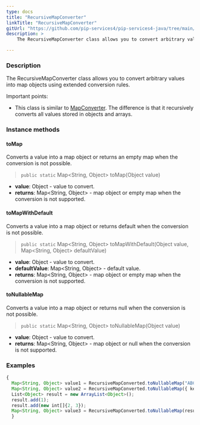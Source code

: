 ```yaml
---
type: docs
title: "RecursiveMapConverter"
linkTitle: "RecursiveMapConverter"
gitUrl: "https://github.com/pip-services4/pip-services4-java/tree/main/pip-services4-commons-java"
description: > 
    The RecursiveMapConverter class allows you to convert arbitrary values into map objects using extended conversion rules.

---
```


### Description
 The RecursiveMapConverter class allows you to convert arbitrary values into map objects using extended conversion rules.
 
 Important points:
 
 - This class is similar to [MapConverter](../map_converter). The difference is that it recursively converts all values stored in objects and arrays.

### Instance methods

#### toMap
Converts a  value into a map object or returns an empty map when the conversion is not possible.

> `public static` Map<String, Object> toMap(Object value)

- **value**: Object - value to convert.
- **returns**: Map<String, Object> - map object or empty map when the conversion is not supported.  

#### toMapWithDefault
Converts a value into a map object or returns default when the conversion is not possible.

> `public static` Map<String, Object> toMapWithDefault(Object value, Map<String, Object> defaultValue)

- **value**: Object - value to convert.
- **defaultValue**: Map<String, Object> - default value.
- **returns**: Map<String, Object> - map object or empty map when the conversion is not supported.

#### toNullableMap
Converts a value into a map object or returns null when the conversion is not possible.

> `public static` Map<String, Object> toNullableMap(Object value)

- **value**: Object - value to convert.
- **returns**: Map<String, Object> - map object or null when the conversion is not supported.


### Examples

```typescript
{
  Map<String, Object> value1 = RecursiveMapConverted.toNullableMap("ABC"); // Result: null
  Map<String, Object> value2 = RecursiveMapConverted.toNullableMap({ key: 123 }); // Result: { key: 123 }
  List<Object> result = new ArrayList<Object>();
  result.add(1);
  result.add(new int[]{2, 3});
  Map<String, Object> value3 = RecursiveMapConverted.toNullableMap(result); // Result: { "0": 1, { "0": 2, "1": 3 } }
  }
```
